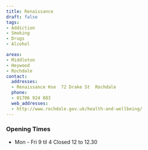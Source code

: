 ```yaml
---
title: Renaissance
draft: false
tags:
- Addiction
- Smoking
- Drugs
- Alcohol

areas:
- Middleton
- Heywood
- Rochdale
contact:
  addresses:
  - Renaissance Hse  72 Drake St  Rochdale
  phone:
  - 01706 924 883
  web_addresses:
  - http://www.rochdale.gov.uk/health-and-wellbeing/
---
```


### Opening Times
* Mon - Fri 9 til 4  Closed 12 to 12.30

